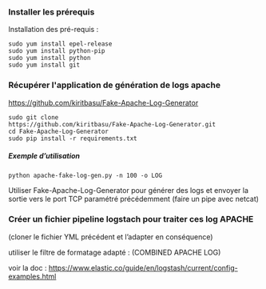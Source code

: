 ### Installer les prérequis

Installation des pré-requis :

```
sudo yum install epel-release
sudo yum install python-pip
sudo yum install python
sudo yum install git
```

###  Récupérer l'application de génération de logs apache 

https://github.com/kiritbasu/Fake-Apache-Log-Generator

```
sudo git clone
https://github.com/kiritbasu/Fake-Apache-Log-Generator.git
cd Fake-Apache-Log-Generator
sudo pip install -r requirements.txt
```

#####  Exemple d’utilisation
```
python apache-fake-log-gen.py -n 100 -o LOG
```

Utiliser Fake-Apache-Log-Generator pour générer des logs 
et envoyer la sortie vers le port TCP paramétré précédemment
(faire un pipe avec netcat)

### Créer un fichier pipeline logstach pour traiter ces log APACHE 
(cloner le fichier YML précédent et l’adapter en conséquence)

utiliser le filtre de formatage adapté : (COMBINED APACHE LOG)

voir la doc : https://www.elastic.co/guide/en/logstash/current/config-examples.html



